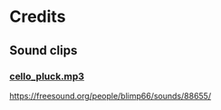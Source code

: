 # Credits

## Sound clips

### [cello_pluck.mp3](app%2Fsrc%2Fmain%2Fres%2Fraw%2Fcello_pluck.mp3)
https://freesound.org/people/blimp66/sounds/88655/


